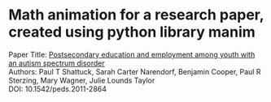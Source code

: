 # Math animation for a research paper, created using python library manim

Paper Title: [Postsecondary education and employment among youth with an autism spectrum disorder](https://pubmed.ncbi.nlm.nih.gov/22585766/)  
Authors: Paul T Shattuck, Sarah Carter Narendorf, Benjamin Cooper, Paul R Sterzing, Mary Wagner, Julie Lounds Taylor  
DOI: 10.1542/peds.2011-2864
